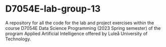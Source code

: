 # D7054E-lab-group-13
A repository for all the code for the lab and project exercises within the course D7054E Data Science Programming (2023 Spring semester) of the program Applied Artificial Intelligence offered by Luleå University of Technology.
